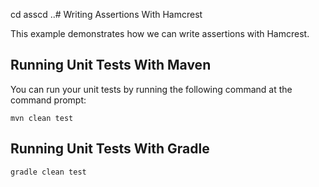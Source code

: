cd asscd ..# Writing Assertions With Hamcrest

This example demonstrates how we can write assertions with Hamcrest.

## Running Unit Tests With Maven

You can run your unit tests by running the following command at the command prompt:

    mvn clean test

## Running Unit Tests With Gradle

    gradle clean test